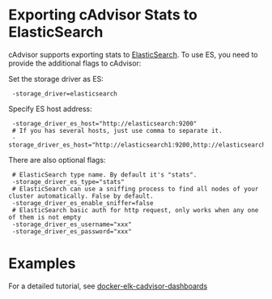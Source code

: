 # Exporting cAdvisor Stats to ElasticSearch

cAdvisor supports exporting stats to [ElasticSearch](https://www.elastic.co/). To use ES, you need to provide the
additional flags to cAdvisor:

Set the storage driver as ES:

```
 -storage_driver=elasticsearch
```

Specify ES host address:

```
 -storage_driver_es_host="http://elasticsearch:9200"
 # If you has several hosts, just use comma to separate it.
 -storage_driver_es_host="http://elasticsearch1:9200,http://elasticsearch2:9200,http://elasticsearch3:9200"
```

There are also optional flags:

```
 # ElasticSearch type name. By default it's "stats".
 -storage_driver_es_type="stats"
 # ElasticSearch can use a sniffing process to find all nodes of your cluster automatically. False by default.
 -storage_driver_es_enable_sniffer=false
 # ElasticSearch basic auth for http request, only works when any one of them is not empty
 -storage_driver_es_username="xxx"
 -storage_driver_es_password="xxx"
```

# Examples

For a detailed tutorial, see [docker-elk-cadvisor-dashboards](https://github.com/gregbkr/docker-elk-cadvisor-dashboards)
